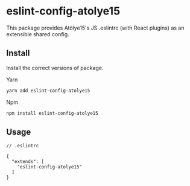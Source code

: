 # eslint-config-atolye15

This package provides Atölye15's JS .eslintrc (with React plugins) as an extensible shared config.

## Install

Install the correct versions of package.

Yarn

```bash
yarn add eslint-config-atolye15
```

Npm

```bash
npm install eslint-config-atolye15
```

## Usage

```
// .eslintrc

{
  "extends": [
    "eslint-config-atolye15"
  ]
}

```
